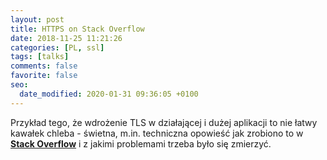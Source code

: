 ```yaml
---
layout: post
title: HTTPS on Stack Overflow
date: 2018-11-25 11:21:26
categories: [PL, ssl]
tags: [talks]
comments: false
favorite: false
seo:
  date_modified: 2020-01-31 09:36:05 +0100
---
```


Przykład tego, że wdrożenie TLS w działającej i dużej aplikacji to nie łatwy kawałek chleba - świetna, m.in. techniczna opowieść jak zrobiono to w <a href="https://nickcraver.com/blog/2017/05/22/https-on-stack-overflow/" target="_blank"><b>Stack Overflow</b></a> i z jakimi problemami trzeba było się zmierzyć.
